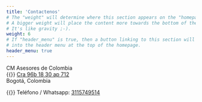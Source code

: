 ```yaml
---
title: 'Contactenos'
# The "weight" will determine where this section appears on the "homepage".
# A bigger weight will place the content more towards the bottom of the page.
# It's like gravity ;-).
weight: 6
# If "header_menu" is true, then a button linking to this section will be placed
# into the header menu at the top of the homepage.
header_menu: true
---
```


CM Asesores de Colombia  
{{<icon class="fa fa-map">}}&nbsp;[Cra 96b 18 30 ap 712](https://goo.gl/maps/RN7KNke8LBJkeDZh6)   
Bogotá, Colombia

{{<icon class="fa fa-phone">}}&nbsp;Teléfono / Whatsapp: [3115749514](http://wa.me/573115749514)

